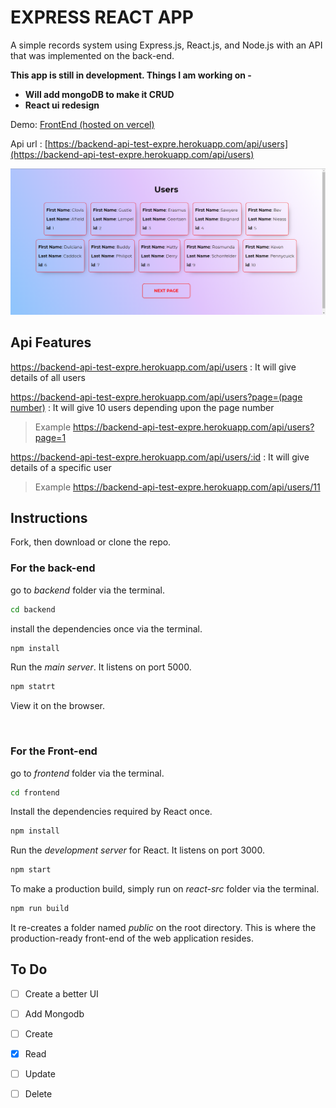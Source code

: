 # EXPRESS REACT APP

A simple records system using Express.js, React.js, and Node.js with an API that was implemented on the back-end. 

**This app is still in development. Things I am working on -**
* **Will add mongoDB to make it CRUD**
* **React ui redesign**


Demo: [FrontEnd (hosted on vercel)](https://frontend-rho-steel.vercel.app/)

Api url : [https://backend-api-test-expre.herokuapp.com/api/users](https://backend-api-test-expre.herokuapp.com/api/users) 

![App Screenshot](screenshot.png)

## Api Features

https://backend-api-test-expre.herokuapp.com/api/users : It will give details of all users

[https://backend-api-test-expre.herokuapp.com/api/users?page=(page number)](https://backend-api-test-expre.herokuapp.com/api/users?page=1) : It will give 10 users depending upon the page number

> Example https://backend-api-test-expre.herokuapp.com/api/users?page=1

https://backend-api-test-expre.herokuapp.com/api/users/:id : It will give details of a specific user 

> Example https://backend-api-test-expre.herokuapp.com/api/users/11


## Instructions

Fork, then download or clone the repo.


### For the **back-end**

go to *backend* folder via the terminal.

```bash
cd backend
```

install the dependencies once via the terminal.
```bash
npm install
```

Run the *main server*. It listens on port 5000.
```bash
npm statrt
```
View it on the browser.

<br>

### For the **Front-end**

go to *frontend* folder via the terminal.

```bash
cd frontend
```

Install the dependencies required by React once.
```bash
npm install
```

Run the *development server* for React. It listens on port 3000.
```bash
npm start
```

To make a production build, simply run on *react-src* folder via the terminal.
```bash
npm run build
```

It re-creates a folder named *public* on the root directory. This is where the production-ready front-end of the web application resides.




## To Do
- [ ] Create a better UI
- [ ] Add Mongodb
- [ ] Create
- [x] Read
- [ ] Update
- [ ] Delete

